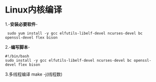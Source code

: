 # Linux内核编译
1.-**安装必要软件**-

     sudo yum install -y gcc elfutils-libelf-devel ncurses-devel bc openssl-devel flex bison
2.-**编写脚本**-
```shell
#!/bin/bash
sudo install -y gcc elfutils-libelf-devel ncurses-devel bc openssl-devel flex bison
```
3.多线程编译
     make -j(线程数)